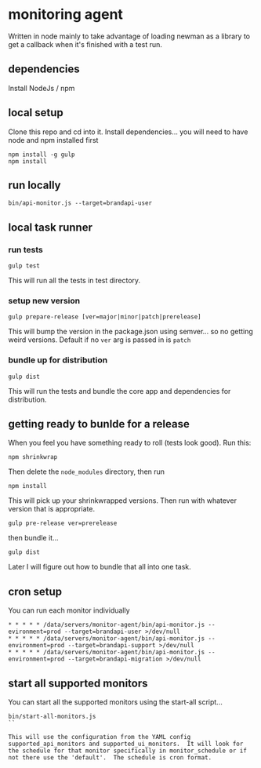 # monitoring agent
Written in node mainly to take advantage of loading newman as a library to get a callback when it's finished with a test run.

## dependencies
Install NodeJs / npm

## local setup
Clone this repo and cd into it.
Install dependencies... you will need to have node and npm installed first

```
npm install -g gulp
npm install
```

## run locally

```
bin/api-monitor.js --target=brandapi-user
```

## local task runner

### run tests

```
gulp test
```

This will run all the tests in test directory.

### setup new version

```
gulp prepare-release [ver=major|minor|patch|prerelease]

```

This will bump the version in the package.json using semver... so no getting weird versions. Default if no `ver` arg is passed in is `patch`

### bundle up for distribution

```
gulp dist
```

This will run the tests and bundle the core app and dependencies for distribution.


## getting ready to bunlde for a release
When you feel you have something ready to roll (tests look good).  Run this:

```
npm shrinkwrap
```

Then delete the `node_modules` directory, then run

```
npm install
```

This will pick up your shrinkwrapped versions.  Then run with whatever version that is appropriate.

```
gulp pre-release ver=prerelease
```

then bundle it...

```
gulp dist
```

Later I will figure out how to bundle that all into one task.

## cron setup
You can run each monitor individually

```
* * * * * /data/servers/monitor-agent/bin/api-monitor.js --evironment=prod --target=brandapi-user >/dev/null
* * * * * /data/servers/monitor-agent/bin/api-monitor.js --environment=prod --target=brandapi-support >/dev/null
* * * * * /data/servers/monitor-agent/bin/api-monitor.js --environment=prod --target=brandapi-migration >/dev/null
```

## start all supported monitors
You can start all the supported monitors using the start-all script...

```
bin/start-all-monitors.js
``

This will use the configuration from the YAML config supported_api_monitors and supported_ui_monitors.  It will look for the schedule for that monitor specifically in monitor_schedule or if not there use the 'default'.  The schedule is cron format.

